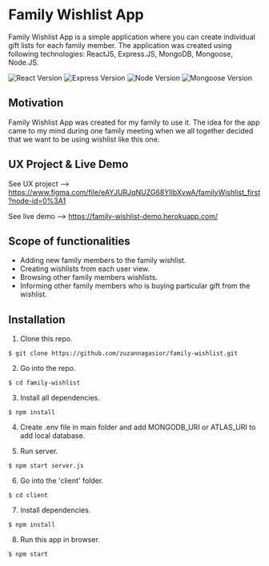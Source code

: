 # Family Wishlist App

Family Wishlist App is a simple application where you can create individual gift lists for each family member.
The application was created using following technologies: ReactJS, Express.JS, MongoDB,
Mongoose, Node.JS.

![React Version](https://img.shields.io/badge/react-v16.12.0-blue)
![Express Version](https://img.shields.io/badge/express-v4.17.1-orange)
![Node Version](https://img.shields.io/badge/node-v12.13.1-green)
![Mongoose Version](https://img.shields.io/badge/mongoose-v5.8.11-blue.svg)
 
## Motivation
Family Wishlist App was created for my family to use it. 
The idea for the app came to my mind during one family meeting when we all together decided that we want to be using wishlist like this one.

## UX Project & Live Demo
See UX project -->
https://www.figma.com/file/eAYJURJqNUZG68YIIbXvwA/familyWishlist_first?node-id=0%3A1

See live demo -->
https://family-wishlist-demo.herokuapp.com/

## Scope of functionalities
- Adding new family members to the family wishlist.
- Creating wishlists from each user view.
- Browsing other family members wishlists.
- Informing other family members who is buying particular gift from the wishlist.

## Installation

1. Clone this repo.
```shell
$ git clone https://github.com/zuzannagasior/family-wishlist.git
```

2. Go into the repo.
```shell
$ cd family-wishlist
```

3. Install all dependencies.
```shell
$ npm install
```

4. Create .env file in main folder and add MONGODB_URI or ATLAS_URI to add local database.

5. Run server.
```shell
$ npm start server.js
```

6. Go into the 'client' folder.
```shell
$ cd client
```

7. Install dependencies.
```shell
$ npm install
```

8. Run this app in browser.
```shell
$ npm start
```




